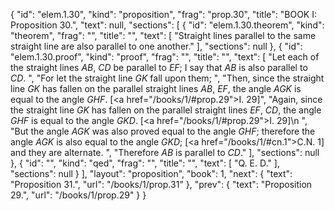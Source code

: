 {
  "id": "elem.1.30",
  "kind": "proposition",
  "frag": "prop.30",
  "title": "BOOK I: Proposition 30.",
  "text": null,
  "sections": [
    {
      "id": "elem.1.30.theorem",
      "kind": "theorem",
      "frag": "",
      "title": "",
      "text": [
        "Straight lines parallel to the same straight line are also parallel to one another."
      ],
      "sections": null
    },
    {
      "id": "elem.1.30.proof",
      "kind": "proof",
      "frag": "",
      "title": "",
      "text": [
        "Let each of the straight lines <var>AB</var>, <var>CD</var> be parallel to <var>EF</var>; I say that <var>AB</var> is also parallel to <var>CD</var>. ",
        "For let the straight line <var>GK</var> fall upon them; ",
        "Then, since the straight line <var>GK</var> has fallen on the parallel straight lines <var>AB</var>, <var>EF</var>, the angle <var>AGK</var> is equal to the angle <var>GHF</var>. [<a href=\"/books/1/#prop.29\">I. 29</a>]",
        "Again, since the straight line <var>GK</var> has fallen on the parallel straight lines <var>EF</var>, <var>CD</var>, the angle <var>GHF</var> is equal to the angle <var>GKD</var>. [<a href=\"/books/1/#prop.29\">I. 29</a>]\n        ",
        "But the angle <var>AGK</var> was also proved equal to the angle <var>GHF</var>; therefore the angle <var>AGK</var> is also equal to the angle <var>GKD</var>; [<a href=\"/books/1/#cn.1\">C.N. 1</a>] and they are alternate. ",
        "Therefore <var>AB</var> is parallel to <var>CD</var>."
      ],
      "sections": null
    },
    {
      "id": "",
      "kind": "qed",
      "frag": "",
      "title": "",
      "text": [
        "Q. E. D."
      ],
      "sections": null
    }
  ],
  "layout": "proposition",
  "book": 1,
  "next": {
    "text": "Proposition 31.",
    "url": "/books/1/prop.31"
  },
  "prev": {
    "text": "Proposition 29.",
    "url": "/books/1/prop.29"
  }
}
